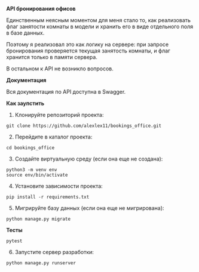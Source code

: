 **API бронирования офисов**

Единственным неясным моментом для меня стало то, как реализовать флаг занятости комнаты в модели и хранить его в виде отдельного поля в базе данных.

Поэтому я реализовал это как логику на сервере: при запросе бронирования проверяется текущая занятость комнаты, и флаг хранится только в памяти сервера.

В остальном к API не возникло вопросов.

**Документация**

Вся документация по API доступна в Swagger.

**Как заупстить**

1. Клонируйте репозиторий проекта:

  ```
  git clone https://github.com/alexlex11/bookings_office.git
  ```

2. Перейдите в каталог проекта:

  ```
  cd bookings_office
  ```

3. Создайте виртуальную среду (если она еще не создана):

  ```
  python3 -m venv env
  source env/bin/activate
  ```

4. Установите зависимости проекта:

  ```
  pip install -r requirements.txt
  ```

5. Мигрируйте базу данных (если она еще не мигрирована):

  ```
  python manage.py migrate
  ```

**Тесты**

  ```
  pytest
  ```

6. Запустите сервер разработки:

  ```
  python manage.py runserver
